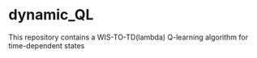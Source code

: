 # dynamic_QL
This repository contains a WIS-TO-TD(lambda) Q-learning algorithm for time-dependent states
